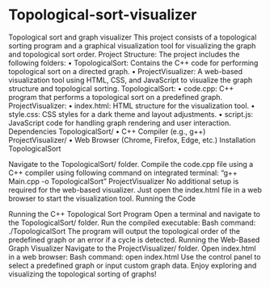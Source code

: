 # Topological-sort-visualizer
Topological sort and graph visualizer
This project consists of a topological sorting program and a graphical visualization tool for visualizing the graph and topological sort order. Project Structure: The project includes the following folders: • TopologicalSort: Contains the C++ code for performing topological sort on a directed graph. • ProjectVisualizer: A web-based visualization tool using HTML, CSS, and JavaScript to visualize the graph structure and topological sorting. TopologicalSort: • code.cpp: C++ program that performs a topological sort on a predefined graph. ProjectVisualizer: • index.html: HTML structure for the visualization tool. • style.css: CSS styles for a dark theme and layout adjustments. • script.js: JavaScript code for handling graph rendering and user interaction. Dependencies TopologicalSort/ • C++ Compiler (e.g., g++) ProjectVisualizer/ • Web Browser (Chrome, Firefox, Edge, etc.) Installation TopologicalSort

Navigate to the TopologicalSort/ folder.
Compile the code.cpp file using a C++ compiler using following command on integrated terminal: “g++ Main.cpp -o TopologicalSort” ProjectVisualizer No additional setup is required for the web-based visualizer. Just open the index.html file in a web browser to start the visualization tool.
Running the Code

Running the C++ Topological Sort Program
Open a terminal and navigate to the TopologicalSort/ folder.
Run the compiled executable: Bash command: ./TopologicalSort
The program will output the topological order of the predefined graph or an error if a cycle is detected.
Running the Web-Based Graph Visualizer
Navigate to the ProjectVisualizer/ folder.
Open index.html in a web browser: Bash command: open index.html
Use the control panel to select a predefined graph or input custom graph data. Enjoy exploring and visualizing the topological sorting of graphs!
